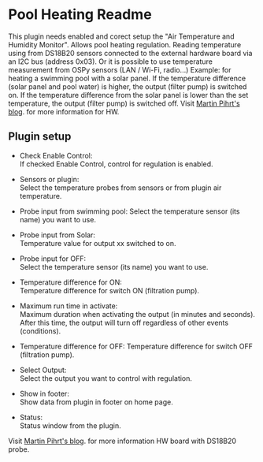 Pool Heating Readme
====

This plugin needs enabled and corect setup the "Air Temperature and Humidity Monitor". Allows pool heating regulation. Reading temperature using from DS18B20 sensors connected to the external hardware board via an I2C bus (address 0x03). Or it is possible to use temperature measurement from OSPy sensors (LAN / Wi-Fi, radio...)
Example: for heating a swimming pool with a solar panel. If the temperature difference (solar panel and pool water) is higher, the output (filter pump) is switched on. If the temperature difference from the solar panel is lower than the set temperature, the output (filter pump) is switched off.
Visit [Martin Pihrt's blog](https://pihrt.com/elektronika/380-moje-raspberry-pi-plugin-ospy-mereni-teploty-pomoci-ds18b20). for more information for HW.

Plugin setup
-----------

* Check Enable Control:  
  If checked Enable Control, control for regulation is enabled.  

* Sensors or plugin:  
  Select the temperature probes from sensors or from plugin air temperature.  

* Probe input from swimming pool: 
  Select the temperature sensor (its name) you want to use.

* Probe input from Solar:  
  Temperature value for output xx switched to on.

* Probe input for OFF:  
  Select the temperature sensor (its name) you want to use.

* Temperature difference for ON:  
  Temperature difference for switch ON (filtration pump).

* Maximum run time in activate:  
  Maximum duration when activating the output (in minutes and seconds). After this time, the output will turn off regardless of other events (conditions).  

* Temperature difference for OFF:
  Temperature difference for switch OFF (filtration pump).  

* Select Output:  
  Select the output you want to control with regulation.

* Show in footer:  
  Show data from plugin in footer on home page.  

* Status:  
  Status window from the plugin.

Visit [Martin Pihrt's blog](https://pihrt.com/elektronika/380-moje-raspberry-pi-plugin-ospy-mereni-teploty-pomoci-ds18b20). for more information HW board with DS18B20 probe.
